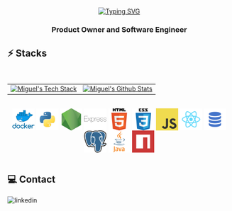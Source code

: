 <div align="center">
  <img align="center" src="https://komarev.com/ghpvc/?username=Castvell&label=Profile%20Views&color=brightgreen&flat" alt=""/> 
</div>
<br>

    
<div align="center">
   <a href="https://git.io/typing-svg"><img src="https://readme-typing-svg.herokuapp.com?font=Space+Mono&size=28&duration=3500&pause=200&color=00FF00&background=000000&center=true&vCenter=true&random=false&width=780&height=100&lines=%F0%9F%99%8B%E2%80%8D%E2%99%82%EF%B8%8F+HEY!+What's+Good%3F;I'm+Miguel+%F0%9F%AB%A1;I'm+Product+Owner+%F0%9F%96%87%EF%B8%8F;I'm+Software+Engineer+%F0%9F%91%A8%E2%80%8D%F0%9F%92%BB;I'm+Entrepreneur+%F0%9F%9A%80" alt="Typing SVG" /></a>
</div>


<h3 align="center">
    Product Owner and Software Engineer
</h3>


## ⚡️ Stacks

<br>
<div align="center">
  <table width="100%">
    <tr>
      <td align="center">
        <a href="https://github.com/Castvell">
          <img src="https://github-readme-stats.vercel.app/api/top-langs/?username=Castvell&count_private=true&layout=compact&theme=dark" alt="Miguel's Tech Stack">
        </a>
      </td>
      <td align="center">
        <a href="https://github.com/Castvell">
          <img src="https://github-readme-stats.vercel.app/api?username=Castvell&count_private=true&hide=contribs,prs&show_icons=true&theme=dark" alt="Miguel's Github Stats">
        </a>
      </td>
    </tr>
  </table>
</div>
<br>

<div align="center">
   <img align="center" alt="Docker"  width="50px" height="50px" src= "https://raw.githubusercontent.com/github/explore/80688e429a7d4ef2fca1e82350fe8e3517d3494d/topics/docker/docker.png" />
  
  <img align="center" alt="Python"  width="50px" height="50px" src= "https://raw.githubusercontent.com/github/explore/80688e429a7d4ef2fca1e82350fe8e3517d3494d/topics/python/python.png" />
  
  <img align="center" alt="NodeJS" width="50px" height="50px" src= "https://raw.githubusercontent.com/github/explore/80688e429a7d4ef2fca1e82350fe8e3517d3494d/topics/nodejs/nodejs.png" />

   <img align="center" alt="Express" width="50px" height="50px" src= "https://raw.githubusercontent.com/github/explore/80688e429a7d4ef2fca1e82350fe8e3517d3494d/topics/express/express.png" />
  
  <img align="center" alt="HTML" width="50px" height="50px" src= "https://raw.githubusercontent.com/github/explore/80688e429a7d4ef2fca1e82350fe8e3517d3494d/topics/html/html.png" />
  
  <img align="center" alt="CSS" width="50px" height="50px" src= "https://raw.githubusercontent.com/github/explore/80688e429a7d4ef2fca1e82350fe8e3517d3494d/topics/css/css.png" />
    
  <img align="center" alt="Javascript" width="50px" height="50px" src= "https://raw.githubusercontent.com/github/explore/80688e429a7d4ef2fca1e82350fe8e3517d3494d/topics/javascript/javascript.png" />

  <img align="center" alt="React" width="50px" height="50px" src= "https://raw.githubusercontent.com/github/explore/80688e429a7d4ef2fca1e82350fe8e3517d3494d/topics/react/react.png" />

  <img align="center" alt="SQL" width="50px" height="50px" src= "https://raw.githubusercontent.com/github/explore/80688e429a7d4ef2fca1e82350fe8e3517d3494d/topics/sql/sql.png" />
  
  <img align="center" alt="PostgreSQL" width="50px" height="50px" src= "https://raw.githubusercontent.com/github/explore/80688e429a7d4ef2fca1e82350fe8e3517d3494d/topics/postgresql/postgresql.png" />

  <img align="center" alt="Java" width="50px" height="50px" src= "https://raw.githubusercontent.com/github/explore/80688e429a7d4ef2fca1e82350fe8e3517d3494d/topics/java/java.png" />
  
  <img align="center" alt="npm" width="50px" height="50px" src= "https://raw.githubusercontent.com/github/explore/80688e429a7d4ef2fca1e82350fe8e3517d3494d/topics/npm/npm.png" />
</div>
<br>


## 💻 Contact

[<img align="left" alt="linkedin" src= "https://img.shields.io/badge/linkedin-000000?style=for-the-badge&logo=linkedin&logoColor=white" />][linkedin]

[linkedin]:https://www.linkedin.com/in/miguelcastellanoss/
